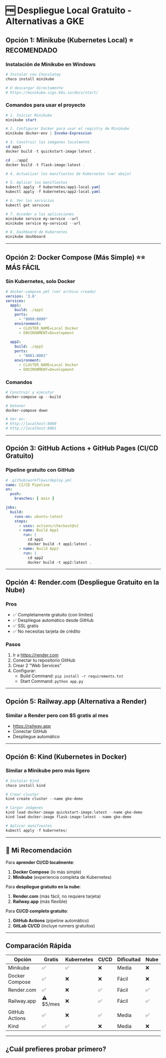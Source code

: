 # 🆓 Despliegue Local Gratuito - Alternativas a GKE

## Opción 1: Minikube (Kubernetes Local) ⭐ RECOMENDADO

### Instalación de Minikube en Windows
```powershell
# Instalar con Chocolatey
choco install minikube

# O descargar directamente
# https://minikube.sigs.k8s.io/docs/start/
```

### Comandos para usar el proyecto
```powershell
# 1. Iniciar Minikube
minikube start

# 2. Configurar Docker para usar el registry de Minikube
minikube docker-env | Invoke-Expression

# 3. Construir las imágenes localmente
cd app1
docker build -t quickstart-image:latest .

cd ../app2
docker build -t flask-image:latest .

# 4. Actualizar los manifiestos de Kubernetes (ver abajo)

# 5. Aplicar los manifiestos
kubectl apply -f kubernetes/app1-local.yaml
kubectl apply -f kubernetes/app2-local.yaml

# 6. Ver los servicios
kubectl get services

# 7. Acceder a las aplicaciones
minikube service my-service --url
minikube service my-service2 --url

# 8. Dashboard de Kubernetes
minikube dashboard
```

---

## Opción 2: Docker Compose (Más Simple) ⭐⭐ MÁS FÁCIL

### Sin Kubernetes, solo Docker
```yaml
# docker-compose.yml (ver archivo creado)
version: '3.8'
services:
  app1:
    build: ./app1
    ports:
      - "8080:8080"
    environment:
      - CLUSTER_NAME=Local Docker
      - ENVIRONMENT=Development
  
  app2:
    build: ./app2
    ports:
      - "8081:8081"
    environment:
      - CLUSTER_NAME=Local Docker
      - ENVIRONMENT=Development
```

### Comandos
```powershell
# Construir y ejecutar
docker-compose up --build

# Detener
docker-compose down

# Ver en:
# http://localhost:8080
# http://localhost:8081
```

---

## Opción 3: GitHub Actions + GitHub Pages (CI/CD Gratuito)

### Pipeline gratuito con GitHub
```yaml
# .github/workflows/deploy.yml
name: CI/CD Pipeline
on:
  push:
    branches: [ main ]

jobs:
  build:
    runs-on: ubuntu-latest
    steps:
      - uses: actions/checkout@v2
      - name: Build App1
        run: |
          cd app1
          docker build -t app1:latest .
      - name: Build App2
        run: |
          cd app2
          docker build -t app2:latest .
```

---

## Opción 4: Render.com (Despliegue Gratuito en la Nube)

### Pros
- ✅ Completamente gratuito (con límites)
- ✅ Despliegue automático desde GitHub
- ✅ SSL gratis
- ✅ No necesitas tarjeta de crédito

### Pasos
1. Ir a https://render.com
2. Conectar tu repositorio GitHub
3. Crear 2 "Web Services"
4. Configurar:
   - Build Command: `pip install -r requirements.txt`
   - Start Command: `python app.py`

---

## Opción 5: Railway.app (Alternativa a Render)

### Similar a Render pero con $5 gratis al mes
- https://railway.app
- Conectar GitHub
- Despliegue automático

---

## Opción 6: Kind (Kubernetes in Docker)

### Similar a Minikube pero más ligero
```powershell
# Instalar Kind
choco install kind

# Crear cluster
kind create cluster --name gke-demo

# Cargar imágenes
kind load docker-image quickstart-image:latest --name gke-demo
kind load docker-image flask-image:latest --name gke-demo

# Aplicar manifiestos
kubectl apply -f kubernetes/
```

---

## 🎯 Mi Recomendación

Para **aprender CI/CD localmente**:
1. **Docker Compose** (lo más simple)
2. **Minikube** (experiencia completa de Kubernetes)

Para **despliegue gratuito en la nube**:
1. **Render.com** (más fácil, no requiere tarjeta)
2. **Railway.app** (más flexible)

Para **CI/CD completo gratuito**:
1. **GitHub Actions** (pipeline automático)
2. **GitLab CI/CD** (incluye runners gratuitos)

---

## Comparación Rápida

| Opción | Gratis | Kubernetes | CI/CD | Dificultad | Nube |
|--------|--------|-----------|-------|-----------|------|
| Minikube | ✅ | ✅ | ❌ | Media | ❌ |
| Docker Compose | ✅ | ❌ | ❌ | Fácil | ❌ |
| Render.com | ✅ | ❌ | ✅ | Fácil | ✅ |
| Railway.app | ⚠️ $5/mes | ❌ | ✅ | Fácil | ✅ |
| GitHub Actions | ✅ | ❌ | ✅ | Media | ✅ |
| Kind | ✅ | ✅ | ❌ | Media | ❌ |

---

## ¿Cuál prefieres probar primero?
